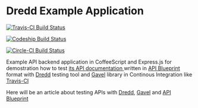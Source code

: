 Dredd Example Application
===================
[![Travis-CI Build Status](https://travis-ci.org/apiaryio/dredd-example.png?branch=master)](https://travis-ci.org/apiaryio/dredd-example)

[![Codeship Build Status](https://www.codeship.io/projects/6ef5ed00-1244-0131-4f7e-3af137c820ec/status)](https://www.codeship.io/projects/7858)

[![Circle-CI Build Status](https://circleci.com/gh/apiaryio/dredd-example.png?circle-token=29f2fab741d29cf6e66ceb55a99c38e8295ed9bf)](https://circleci.com/gh/apiaryio/dredd-example)




Example API backend application in CoffeeScript and Express.js for demostration how to test [its API documentation ][Apiary] written in 
[API Blueprint][] format with [Dredd][] testing tool and [Gavel][] library in Continous Integration like [Travis-CI][]

Here will be an article about testing APIs with [Dredd][], [Gavel][] and [API Blueprint][]

[Travis-CI]: https://travis-ci.org/
[Apiary]: http://docs.dreddexample.apiary.io/
[Dredd]: https://github.com/apiaryio/dredd
[Gavel]: https://www.relishapp.com/apiary/gavel/docs
[API Blueprint]: http://apiblueprint.org/
